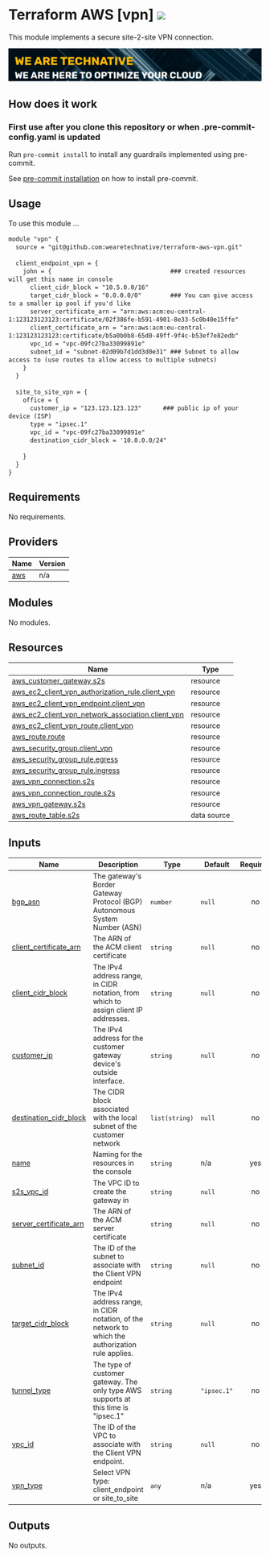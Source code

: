 # Terraform AWS [vpn] ![](https://img.shields.io/github/actions/workflow/status/wearetechnative/terraform-aws-vpn/tflint.yaml?style=plastic)

<!-- SHIELDS -->

This module implements a secure site-2-site VPN connection.

[![](we-are-technative.png)](https://www.technative.nl)

## How does it work

### First use after you clone this repository or when .pre-commit-config.yaml is updated

Run `pre-commit install` to install any guardrails implemented using pre-commit.

See [pre-commit installation](https://pre-commit.com/#install) on how to install pre-commit.


## Usage

To use this module ...

```hcl
module "vpn" {
  source = "git@github.com:wearetechnative/terraform-aws-vpn.git"
  
  client_endpoint_vpn = {
    john = {                                 ### created resources will get this name in console
      client_cidr_block = "10.5.0.0/16"
      target_cidr_block = "0.0.0.0/0"        ### You can give access to a smaller ip pool if you'd like
      server_certificate_arn = "arn:aws:acm:eu-central-1:123123123123:certificate/02f386fe-b591-4901-8e33-5c0b40e15ffe"
      client_certificate_arn = "arn:aws:acm:eu-central-1:123123123123:certificate/b5a0b0b8-65d0-49ff-9f4c-b53ef7e82edb"
      vpc_id = "vpc-09fc27ba33099891e"
      subnet_id = "subnet-02d09b7d1dd3d0e31" ### Subnet to allow access to (use routes to allow access to multiple subnets)
    }  
  }

  site_to_site_vpn = {
    office = {
      customer_ip = "123.123.123.123"      ### public ip of your device (ISP)
      type = "ipsec.1"
      vpc_id = "vpc-09fc27ba33099891e"
      destination_cidr_block = '10.0.0.0/24"
      
    }
  }
}
```

<!-- BEGIN_TF_DOCS -->
## Requirements

No requirements.

## Providers

| Name | Version |
|------|---------|
| <a name="provider_aws"></a> [aws](#provider\_aws) | n/a |

## Modules

No modules.

## Resources

| Name | Type |
|------|------|
| [aws_customer_gateway.s2s](https://registry.terraform.io/providers/hashicorp/aws/latest/docs/resources/customer_gateway) | resource |
| [aws_ec2_client_vpn_authorization_rule.client_vpn](https://registry.terraform.io/providers/hashicorp/aws/latest/docs/resources/ec2_client_vpn_authorization_rule) | resource |
| [aws_ec2_client_vpn_endpoint.client_vpn](https://registry.terraform.io/providers/hashicorp/aws/latest/docs/resources/ec2_client_vpn_endpoint) | resource |
| [aws_ec2_client_vpn_network_association.client_vpn](https://registry.terraform.io/providers/hashicorp/aws/latest/docs/resources/ec2_client_vpn_network_association) | resource |
| [aws_ec2_client_vpn_route.client_vpn](https://registry.terraform.io/providers/hashicorp/aws/latest/docs/resources/ec2_client_vpn_route) | resource |
| [aws_route.route](https://registry.terraform.io/providers/hashicorp/aws/latest/docs/resources/route) | resource |
| [aws_security_group.client_vpn](https://registry.terraform.io/providers/hashicorp/aws/latest/docs/resources/security_group) | resource |
| [aws_security_group_rule.egress](https://registry.terraform.io/providers/hashicorp/aws/latest/docs/resources/security_group_rule) | resource |
| [aws_security_group_rule.ingress](https://registry.terraform.io/providers/hashicorp/aws/latest/docs/resources/security_group_rule) | resource |
| [aws_vpn_connection.s2s](https://registry.terraform.io/providers/hashicorp/aws/latest/docs/resources/vpn_connection) | resource |
| [aws_vpn_connection_route.s2s](https://registry.terraform.io/providers/hashicorp/aws/latest/docs/resources/vpn_connection_route) | resource |
| [aws_vpn_gateway.s2s](https://registry.terraform.io/providers/hashicorp/aws/latest/docs/resources/vpn_gateway) | resource |
| [aws_route_table.s2s](https://registry.terraform.io/providers/hashicorp/aws/latest/docs/data-sources/route_table) | data source |

## Inputs

| Name | Description | Type | Default | Required |
|------|-------------|------|---------|:--------:|
| <a name="input_bgp_asn"></a> [bgp\_asn](#input\_bgp\_asn) | The gateway's Border Gateway Protocol (BGP) Autonomous System Number (ASN) | `number` | `null` | no |
| <a name="input_client_certificate_arn"></a> [client\_certificate\_arn](#input\_client\_certificate\_arn) | The ARN of the ACM client certificate | `string` | `null` | no |
| <a name="input_client_cidr_block"></a> [client\_cidr\_block](#input\_client\_cidr\_block) | The IPv4 address range, in CIDR notation, from which to assign client IP addresses. | `string` | `null` | no |
| <a name="input_customer_ip"></a> [customer\_ip](#input\_customer\_ip) | The IPv4 address for the customer gateway device's outside interface. | `string` | `null` | no |
| <a name="input_destination_cidr_block"></a> [destination\_cidr\_block](#input\_destination\_cidr\_block) | The CIDR block associated with the local subnet of the customer network | `list(string)` | `null` | no |
| <a name="input_name"></a> [name](#input\_name) | Naming for the resources in the console | `string` | n/a | yes |
| <a name="input_s2s_vpc_id"></a> [s2s\_vpc\_id](#input\_s2s\_vpc\_id) | The VPC ID to create the gateway in | `string` | `null` | no |
| <a name="input_server_certificate_arn"></a> [server\_certificate\_arn](#input\_server\_certificate\_arn) | The ARN of the ACM server certificate | `string` | `null` | no |
| <a name="input_subnet_id"></a> [subnet\_id](#input\_subnet\_id) | The ID of the subnet to associate with the Client VPN endpoint | `string` | `null` | no |
| <a name="input_target_cidr_block"></a> [target\_cidr\_block](#input\_target\_cidr\_block) | The IPv4 address range, in CIDR notation, of the network to which the authorization rule applies. | `string` | `null` | no |
| <a name="input_tunnel_type"></a> [tunnel\_type](#input\_tunnel\_type) | The type of customer gateway. The only type AWS supports at this time is "ipsec.1" | `string` | `"ipsec.1"` | no |
| <a name="input_vpc_id"></a> [vpc\_id](#input\_vpc\_id) | The ID of the VPC to associate with the Client VPN endpoint. | `string` | `null` | no |
| <a name="input_vpn_type"></a> [vpn\_type](#input\_vpn\_type) | Select VPN type: client\_endpoint or site\_to\_site | `any` | n/a | yes |

## Outputs

No outputs.
<!-- END_TF_DOCS -->
